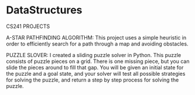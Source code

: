 # DataStructures
CS241 PROJECTS

A-STAR PATHFINDING ALGORITHM: This project uses a simple heuristic in order to efficiently search for a path through a map and avoiding obstacles.

PUZZLE SLOVER: I created a sliding puzzle solver in Python. This puzzle consists of puzzle pieces on a grid. There is one missing piece, but you can slide the pieces around to fill that gap. You will be given an initial state for the puzzle and a goal state, and your solver will test all possible strategies for solving the puzzle, and return a step by step process for solving the puzzle.


